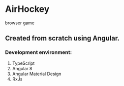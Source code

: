 # AirHockey
browser game
## Created from scratch using Angular.
### Development environment: 
1. TypeScript 
2. Angular 8
3. Angular Material Design 
4. RxJs

